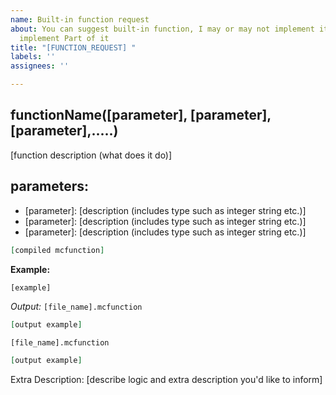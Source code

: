 ```yaml
---
name: Built-in function request
about: You can suggest built-in function, I may or may not implement it, or I might
  implement Part of it
title: "[FUNCTION_REQUEST] "
labels: ''
assignees: ''

---
```


## functionName([parameter], [parameter], [parameter],.....)
[function description (what does it do)]

## parameters:
- [parameter]: [description (includes type such as integer string etc.)]
- [parameter]: [description (includes type such as integer string etc.)]
- [parameter]: [description (includes type such as integer string etc.)]

```elixir
[compiled mcfunction]
```

**Example:**
```javascript
[example]
```
*Output:*
`[file_name].mcfunction`
```elixir
[output example]
```
`[file_name].mcfunction`
```elixir
[output example]
```

Extra Description:
[describe logic and extra description you'd like to inform]
